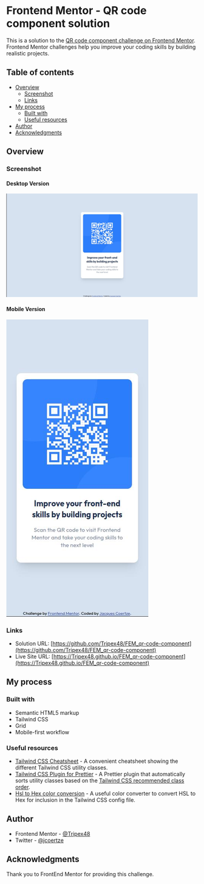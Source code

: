 # Frontend Mentor - QR code component solution

This is a solution to the [QR code component challenge on Frontend Mentor](https://www.frontendmentor.io/challenges/qr-code-component-iux_sIO_H). Frontend Mentor challenges help you improve your coding skills by building realistic projects.

## Table of contents

- [Overview](#overview)
  - [Screenshot](#screenshot)
  - [Links](#links)
- [My process](#my-process)
  - [Built with](#built-with)
  - [Useful resources](#useful-resources)
- [Author](#author)
- [Acknowledgments](#acknowledgments)

## Overview

### Screenshot

#### Desktop Version

![Desktop version](./screenshots/screenshot_desktop.jpg)

#### Mobile Version

![Mobile version](./screenshots/screenshot_mobile.jpg)

### Links

- Solution URL: [https://github.com/Tripex48/FEM_qr-code-component](https://github.com/Tripex48/FEM_qr-code-component)
- Live Site URL: [https://Tripex48.github.io/FEM_qr-code-component](https://Tripex48.github.io/FEM_qr-code-component)

## My process

### Built with

- Semantic HTML5 markup
- Tailwind CSS
- Grid
- Mobile-first workflow

### Useful resources

- [Tailwind CSS Cheatsheet](https://nerdcave.com/tailwind-cheat-sheet) - A convenient cheatsheet showing the different Tailwind CSS utility classes.
- [Tailwind CSS Plugin for Prettier](https://github.com/tailwindlabs/prettier-plugin-tailwindcss) - A Prettier plugin that automatically sorts utility classes based on the [Tailwind CSS recommended class order](https://tailwindcss.com/blog/automatic-class-sorting-with-prettier#how-classes-are-sorted).
- [Hsl to Hex color conversion](https://htmlcolors.com/hsl-to-hex) - A useful color converter to convert HSL to Hex for inclusion in the Tailwind CSS config file.

## Author

- Frontend Mentor - [@Tripex48](https://www.frontendmentor.io/profile/Tripex48)
- Twitter - [@jcoertze](https://www.twitter.com/jcoertze)

## Acknowledgments

Thank you to FrontEnd Mentor for providing this challenge.
